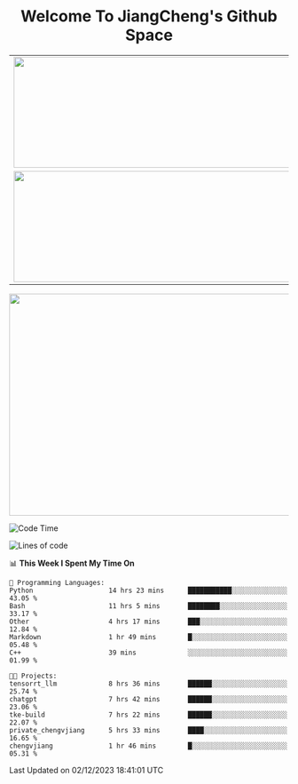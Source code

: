 <h1 align="center">Welcome To JiangCheng's Github Space</h1>

<table align="center" frame="void" rules="none" >
  <tr>
    <td>
      <div align="center"> <img height="200px" width="500px"  src="https://github-readme-stats.vercel.app/api?username=thisjiang&hide_title=true&hide_border=true&layout=compact&show_icons=trueline_height=21&text_color=000&icon_color=000&bg_color=0,ea6161,ffc64d,fffc4d,52fa5a&theme=graywhite" /> </div>
    </td>
    <td>
      <div align="center"> <img height="200px" width="500px" src="https://github-readme-stats.vercel.app/api/top-langs/?username=thisjiang&hide_title=true&hide_border=true&layout=compact&langs_count=6&text_color=000&icon_color=fff&bg_color=0,52fa5a,4dfcff,c64dff&theme=graywhite" /> </div>
    </td>
  </tr>
  <tr>
    <td>
      <div align="center"> <img height="200px" width="500px" src="https://github-readme-streak-stats.herokuapp.com/?user=thisjiang&hide_title=true&hide_border=true&layout=compact&langs_count=6" /> </div>
    </td>
    <td>
      <div align="center"> 
      <a href="https://github.com/" target="_blank"><img style="margin: 10px" src="https://profilinator.rishav.dev/skills-assets/git-scm-icon.svg" alt="Git" height="50" /></a>  
      <a href="https://www.linux.org/" target="_blank"><img style="margin: 10px" src="https://profilinator.rishav.dev/skills-assets/linux-original.svg" alt="Linux" height="50" /></a>  
      <a href="https://www.gnu.org/software/bash/" target="_blank"><img style="margin: 10px" src="https://profilinator.rishav.dev/skills-assets/gnu_bash-icon.svg" alt="Bash" height="50" /></a>  
      </div>
    </td>
  </tr>
</table>

<div align="center"> <img height="400px" width="1000px" src="https://github-readme-activity-graph.cyclic.app/graph?username=thisjiang&theme=react&hide_title=true&hide_border=true&layout=compact&langs_count=6" /> </div></td>

<!--START_SECTION:waka-->
![Code Time](http://img.shields.io/badge/Code%20Time-568%20hrs%2034%20mins-blue)

![Lines of code](https://img.shields.io/badge/From%20Hello%20World%20I%27ve%20Written-752.8%20thousand%20lines%20of%20code-blue)

📊 **This Week I Spent My Time On** 

```text
💬 Programming Languages: 
Python                   14 hrs 23 mins      ███████████░░░░░░░░░░░░░░   43.05 % 
Bash                     11 hrs 5 mins       ████████░░░░░░░░░░░░░░░░░   33.17 % 
Other                    4 hrs 17 mins       ███░░░░░░░░░░░░░░░░░░░░░░   12.84 % 
Markdown                 1 hr 49 mins        █░░░░░░░░░░░░░░░░░░░░░░░░   05.48 % 
C++                      39 mins             ░░░░░░░░░░░░░░░░░░░░░░░░░   01.99 % 

🐱‍💻 Projects: 
tensorrt_llm             8 hrs 36 mins       ██████░░░░░░░░░░░░░░░░░░░   25.74 % 
chatgpt                  7 hrs 42 mins       ██████░░░░░░░░░░░░░░░░░░░   23.06 % 
tke-build                7 hrs 22 mins       ██████░░░░░░░░░░░░░░░░░░░   22.07 % 
private_chengvjiang      5 hrs 33 mins       ████░░░░░░░░░░░░░░░░░░░░░   16.65 % 
chengvjiang              1 hr 46 mins        █░░░░░░░░░░░░░░░░░░░░░░░░   05.31 % 
```


 Last Updated on 02/12/2023 18:41:01 UTC
<!--END_SECTION:waka-->
